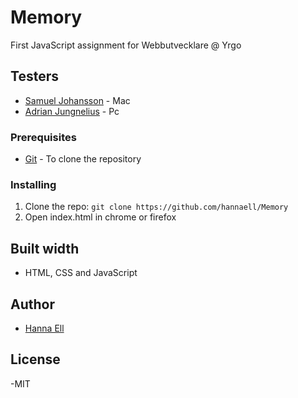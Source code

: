 # Memory

First JavaScript assignment for Webbutvecklare @ Yrgo


## Testers

- [Samuel Johansson](https://github.com/WebSamuel90) - Mac
- [Adrian Jungnelius](https://github.com/AdrianJung) - Pc


### Prerequisites

- [Git](https://git-scm.com/) - To clone the repository


### Installing

1. Clone the repo: `git clone https://github.com/hannaell/Memory`
2. Open index.html in chrome or firefox


## Built width

- HTML, CSS and JavaScript


## Author

- [Hanna Ell](https://github.com/hannaell/)


## License

-MIT
